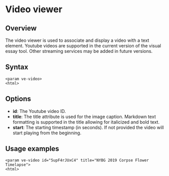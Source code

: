 # Video viewer

## Overview
The video viewer is used to associate and display a video with a text element.  Youtube videos are supported in the current version of the visual essay tool.  Other streaming services may be added in future versions.

## Syntax
```
<param ve-video>
<html>
```

## Options
- __id__:  The Youtube video ID.
- __title__:  The title attribute is used for the image caption.  Markdown text formatting is supported in the title allowing for italicized and bold text.
- __start__:  The starting timestamp (in seconds).  If not provided the video will start playing from the beginning.

## Usage examples

```
<param ve-video id="5upF4rJUxC4" title="NYBG 2019 Corpse Flower Timelapse">
<html>
```
